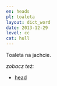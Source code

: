 ```yaml
---
en: heads
pl: toaleta
layout: dict_word
date: 2013-12-29
level: cc
cat: hull
---
```


Toaleta na jachcie.

*zobacz też:*

* [head](/dict/head.html)